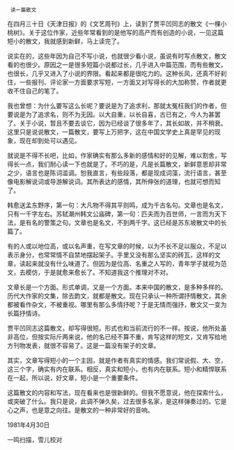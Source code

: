      读一篇散文 

  在四月三十日《天津日报》的《文艺周刊》上，读到了贾平凹同志的散文《一棵小桃树》。关于这位作家，近些年常看到的是他写的高产而有创造的小说，一见这篇短小的散文，我就感到新鲜，马上读完了。 

  说实在的，这些年因为自己不写小说，也就很少看小说，虽说有时写点散文，散文看的也很少。原因之一是很多短篇小说都过长，几乎进入中篇范围，而有些散文，也很长，几乎又进入了小说的界限。看起来都是很吃力的。这种长风，还真不好刹住，一些报刊、评论家一方面要求写短，一方面又对写得长的大加称赞，作者就更收不住自己的笔了。 

  我也曾想：为什么要写这么长呢？要说是为了追求利，那就太冤枉我们的作者，但要说是为了追求名，则不为无因。以大自重，以长自喜，古已有之，今人为甚罢了。关于小说，暂且不要去谈它，因为已经谈了很多年了，其长如故，并不稍衰。这里只是说说散文，一篇散文，要写上万把字，这在中国文学史上真是罕见的现象，现在却到处可以遇见。 

  就说是不得不长吧，比如，作家确实有那么多新的感情和好的见解，难以割舍，写得长一点，我们耐心读一下也就是了。不巧的是，凡是长篇散文，新鲜意思却非常之少，语言也是陈词滥调。恕我直言，有些段落，都是现成词藻，流行语言，甚至像电影解说词或导游解说词。其所表达的感情，其所伸张的道理，也就可想而知了。 

  韩愈送孟东野序，第一句：大凡物不得其平则鸣，成为千古名句。文章也是名文，只有一千字左右。苏轼潮州韩文公庙碑，第一句：匹夫而为百世师，一言而为天下法，是有名的警策之句。文章也是名文，不到两千字。这已经是苏东坡散文中的长篇了。 

  有的人或以地位高，或以名声重，在写文章的时候，以为不长不足以服众，不足以表示身分，也常常情不自禁地摆起架子。手里又没有那么坚实的砖瓦，这样的文章，读起来就没有什么味道了。但因为是位高、名重之人写的，青年学子就视为范文，去模仿，于是就愈来愈长了。不知道我这个推理对不对。 

  文章长是一个方面。形式单调，又是一个方面。本来中国的散文，是多种多样的。历代大作家的文集，除去韵文，就都是散文。现在只承认一种所谓抒情散文，其余都被看作杂文，不被重视。哪里有那么多情抒呢？于是无情而强抒，散文又一变为长篇抒情诗。 

  贾平凹同志这篇散文，却写得很短。形式也和当前流行的不一样。按说，他所处虽非高位，但按实际斤两来说，他的名已经不算不重，肯写这样的短文，又肯写给地方刊物发表，就很不容易了。这是一篇没有架子的文章。 

  其实，文章写得短小的一个主因，就是作者有真实的情感。我们常说假、大、空，这三个字，确实有内在联系。相反，真实和短小，也有内在联系。短小和精悍联系在一起，所以说，好文章，短小是一个重要条件。 

  这篇散文的内容和写法，现在看来也是很新鲜的。但我不愿意说，他在探索什么，或突破了什么。我只是说，此调不弹久矣，过去很多名家，是这样弹奏过的。它是心之声，也是意之向往。是散文的一种非常好的音响。 

  1981年4月30日 

  一鸣扫描，雪儿校对 

